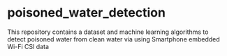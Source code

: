 # poisoned_water_detection
This repository contains a dataset and machine learning algorithms to detect poisoned water from clean water via using Smartphone embedded Wi-Fi CSI data
